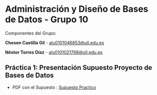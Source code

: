 # Administración y Diseño de Bases de Datos - Grupo 10
Componentes del Grupo:

 **Chesen Castilla Gil** - alu0101046853@ull.edu.es

 **Néstor Torres Díaz** - alu0101021768@ull.edu.es

## Práctica 1: Presentación Supuesto Proyecto de Bases de Datos

- PDF con el Supuesto : [Supuesto Practico](/documentos/supuesto.pdf)
